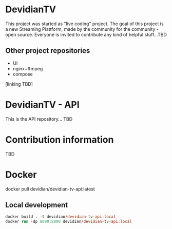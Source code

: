 # DevidianTV

This project was started as "live coding" project. The goal of this project is a new Streaming Plattform, made by the community for the community - open source. Everyone is invited to contribute any kind of helpful stuff...TBD

## Other project repositories
- UI
- nginx+ffmpeg
- compose

[linking TBD]
# DevidianTV - API

This is the API repository... TBD

# Contribution information
TBD
# Docker

docker pull devidian/devidian-tv-api:latest

## Local development

```ps
docker build . -t devidian/devidian-tv-api:local
docker run -dp 8090:8090 devidian/devidian-tv-api:local
```
